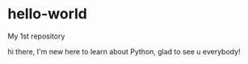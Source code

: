 # hello-world
My 1st repository

hi there, I'm new here to learn about Python, glad to see u everybody!
